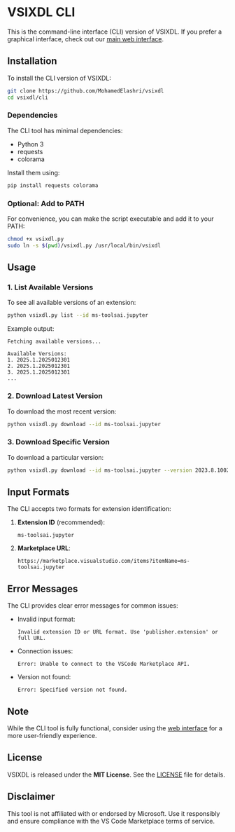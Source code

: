 # VSIXDL CLI

This is the command-line interface (CLI) version of VSIXDL. If you prefer a graphical interface, check out our [main web interface](../README.md).

## Installation

To install the CLI version of VSIXDL:

```bash
git clone https://github.com/MohamedElashri/vsixdl
cd vsixdl/cli
```

### Dependencies

The CLI tool has minimal dependencies:
- Python 3
- requests
- colorama

Install them using:
```bash
pip install requests colorama
```

### Optional: Add to PATH

For convenience, you can make the script executable and add it to your PATH:

```bash
chmod +x vsixdl.py
sudo ln -s $(pwd)/vsixdl.py /usr/local/bin/vsixdl
```

## Usage

### 1. List Available Versions

To see all available versions of an extension:

```bash
python vsixdl.py list --id ms-toolsai.jupyter
```

Example output:
```
Fetching available versions...

Available Versions:
1. 2025.1.2025012301
2. 2025.1.2025012301
3. 2025.1.2025012301
...
```

### 2. Download Latest Version

To download the most recent version:

```bash
python vsixdl.py download --id ms-toolsai.jupyter
```

### 3. Download Specific Version

To download a particular version:

```bash
python vsixdl.py download --id ms-toolsai.jupyter --version 2023.8.1002501831
```

## Input Formats

The CLI accepts two formats for extension identification:

1. **Extension ID** (recommended):
   ```
   ms-toolsai.jupyter
   ```

2. **Marketplace URL**:
   ```
   https://marketplace.visualstudio.com/items?itemName=ms-toolsai.jupyter
   ```

## Error Messages

The CLI provides clear error messages for common issues:

- Invalid input format:
  ```
  Invalid extension ID or URL format. Use 'publisher.extension' or full URL.
  ```

- Connection issues:
  ```
  Error: Unable to connect to the VSCode Marketplace API.
  ```

- Version not found:
  ```
  Error: Specified version not found.
  ```

## Note

While the CLI tool is fully functional, consider using the [web interface](../README.md) for a more user-friendly experience.

## License

VSIXDL is released under the **MIT License**. See the [LICENSE](../LICENSE) file for details.

## Disclaimer

This tool is not affiliated with or endorsed by Microsoft. Use it responsibly and ensure compliance with the VS Code Marketplace terms of service.
